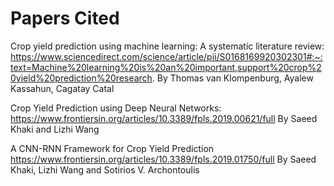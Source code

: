 # Papers Cited

Crop yield prediction using machine learning: A systematic literature review:
https://www.sciencedirect.com/science/article/pii/S0168169920302301#:~:text=Machine%20learning%20is%20an%20important,support%20crop%20yield%20prediction%20research.
By Thomas van Klompenburg, Ayalew Kassahun, Cagatay Catal

Crop Yield Prediction using Deep Neural Networks:
https://www.frontiersin.org/articles/10.3389/fpls.2019.00621/full
By Saeed Khaki and Lizhi Wang

A CNN-RNN Framework for Crop Yield Prediction
https://www.frontiersin.org/articles/10.3389/fpls.2019.01750/full
By Saeed Khaki, Lizhi Wang and Sotirios V. Archontoulis
